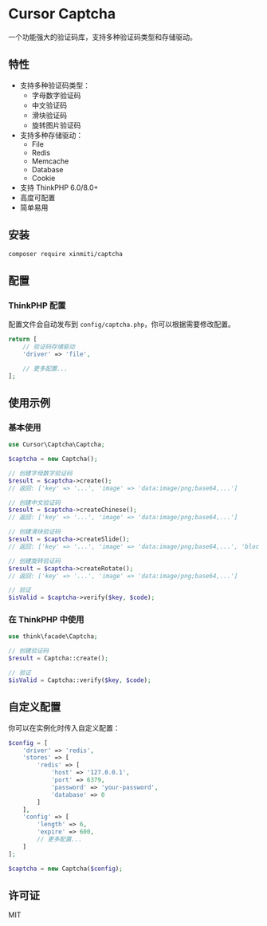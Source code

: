 <!-- @format -->

# Cursor Captcha

一个功能强大的验证码库，支持多种验证码类型和存储驱动。

## 特性

-   支持多种验证码类型：
    -   字母数字验证码
    -   中文验证码
    -   滑块验证码
    -   旋转图片验证码
-   支持多种存储驱动：
    -   File
    -   Redis
    -   Memcache
    -   Database
    -   Cookie
-   支持 ThinkPHP 6.0/8.0+
-   高度可配置
-   简单易用

## 安装

```bash
composer require xinmiti/captcha
```

## 配置

### ThinkPHP 配置

配置文件会自动发布到 `config/captcha.php`，你可以根据需要修改配置。

```php
return [
    // 验证码存储驱动
    'driver' => 'file',

    // 更多配置...
];
```

## 使用示例

### 基本使用

```php
use Cursor\Captcha\Captcha;

$captcha = new Captcha();

// 创建字母数字验证码
$result = $captcha->create();
// 返回: ['key' => '...', 'image' => 'data:image/png;base64,...']

// 创建中文验证码
$result = $captcha->createChinese();
// 返回: ['key' => '...', 'image' => 'data:image/png;base64,...']

// 创建滑块验证码
$result = $captcha->createSlide();
// 返回: ['key' => '...', 'image' => 'data:image/png;base64,...', 'block' => 'data:image/png;base64,...']

// 创建旋转验证码
$result = $captcha->createRotate();
// 返回: ['key' => '...', 'image' => 'data:image/png;base64,...']

// 验证
$isValid = $captcha->verify($key, $code);
```

### 在 ThinkPHP 中使用

```php
use think\facade\Captcha;

// 创建验证码
$result = Captcha::create();

// 验证
$isValid = Captcha::verify($key, $code);
```

## 自定义配置

你可以在实例化时传入自定义配置：

```php
$config = [
    'driver' => 'redis',
    'stores' => [
        'redis' => [
            'host' => '127.0.0.1',
            'port' => 6379,
            'password' => 'your-password',
            'database' => 0
        ]
    ],
    'config' => [
        'length' => 6,
        'expire' => 600,
        // 更多配置...
    ]
];

$captcha = new Captcha($config);
```

## 许可证

MIT
